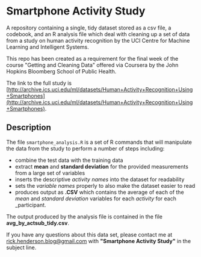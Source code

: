 # Smartphone Activity Study
A repository containing a single, tidy dataset stored as a csv file, a codebook, and an R analysis file which deal with cleaning up a set of data from a study on human activity recognition by the UCI Centre for Machine Learning and Intelligent Systems. 

This repo has been created as a requirement for the final week of the course "Getting and Cleaning Data" offered via Coursera by the John Hopkins Bloomberg School of Public Health.

The link to the full study is [http://archive.ics.uci.edu/ml/datasets/Human+Activity+Recognition+Using+Smartphones](http://archive.ics.uci.edu/ml/datasets/Human+Activity+Recognition+Using+Smartphones).

## Description
The file `smartphone_analysis.R` is a set of R commands that will manipulate the data from the study to perform a number of steps including:
* combine the test data with the training data
* extract __mean__ and __standard deviation__ for the provided measurements from a large set of variables
* inserts the descriptive _activity names_ into the dataset for readability
* sets the _variable names_ properly to also make the dataset easier to read
* produces output as __.CSV__ which contains the average of each of the _mean_ and _standard deviation_ variables for each _activity_ for each _participant. 

The output produced by the analysis file is contained in the file __avg\_by\_actsub\_tidy.csv__.

If you have any questions about this data set, please contact me at rick.henderson.blog@gmail.com with __"Smartphone Activity Study"__ in the subject line.

